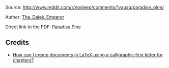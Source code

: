 Source: http://www.reddit.com/r/nosleep/comments/1vausq/paradise_pine/

Author: [The\_Dalek\_Emperor](http://www.reddit.com/user/The_Dalek_Emperor)

Direct link to the PDF: [Paradise Pine](https://github.com/MartinThoma/free-books/blob/master/Reddit-nosleep/Paradise-Pine/Paradise-Pine.pdf?raw=true)

## Credits

* [How can I create documents in LaTeX using a calligraphic first letter for chapters?](http://tex.stackexchange.com/q/769/5645)
